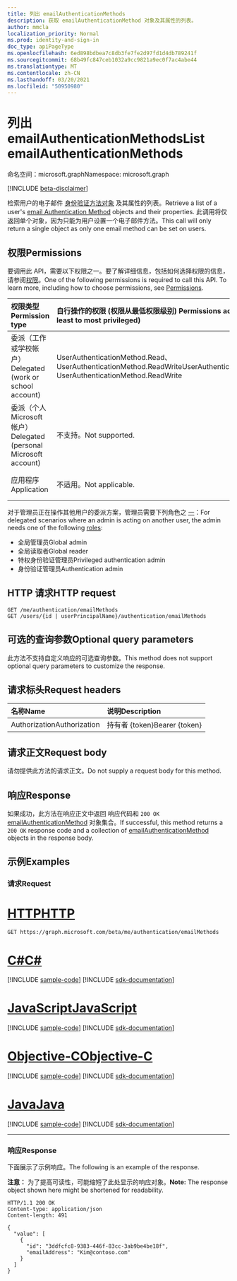 ```yaml
---
title: 列出 emailAuthenticationMethods
description: 获取 emailAuthenticationMethod 对象及其属性的列表。
author: mmcla
localization_priority: Normal
ms.prod: identity-and-sign-in
doc_type: apiPageType
ms.openlocfilehash: 6ed898bdbea7c8db3fe7fe2d97fd1d4db789241f
ms.sourcegitcommit: 68b49fc847ceb1032a9cc9821a9ec0f7ac4abe44
ms.translationtype: MT
ms.contentlocale: zh-CN
ms.lasthandoff: 03/20/2021
ms.locfileid: "50950980"
---
```

# <a name="list-emailauthenticationmethods"></a><span data-ttu-id="c96a5-103">列出 emailAuthenticationMethods</span><span class="sxs-lookup"><span data-stu-id="c96a5-103">List emailAuthenticationMethods</span></span>
<span data-ttu-id="c96a5-104">命名空间：microsoft.graph</span><span class="sxs-lookup"><span data-stu-id="c96a5-104">Namespace: microsoft.graph</span></span>

[!INCLUDE [beta-disclaimer](../../includes/beta-disclaimer.md)]

<span data-ttu-id="c96a5-105">检索用户的电子邮件 [身份验证方法对象](../resources/emailauthenticationmethod.md) 及其属性的列表。</span><span class="sxs-lookup"><span data-stu-id="c96a5-105">Retrieve a list of a user's [email Authentication Method](../resources/emailauthenticationmethod.md) objects and their properties.</span></span> <span data-ttu-id="c96a5-106">此调用将仅返回单个对象，因为只能为用户设置一个电子邮件方法。</span><span class="sxs-lookup"><span data-stu-id="c96a5-106">This call will only return a single object as only one email method can be set on users.</span></span>

## <a name="permissions"></a><span data-ttu-id="c96a5-107">权限</span><span class="sxs-lookup"><span data-stu-id="c96a5-107">Permissions</span></span>
<span data-ttu-id="c96a5-p102">要调用此 API，需要以下权限之一。要了解详细信息，包括如何选择权限的信息，请参阅[权限](/graph/permissions-reference)。</span><span class="sxs-lookup"><span data-stu-id="c96a5-p102">One of the following permissions is required to call this API. To learn more, including how to choose permissions, see [Permissions](/graph/permissions-reference).</span></span>

|<span data-ttu-id="c96a5-110">权限类型</span><span class="sxs-lookup"><span data-stu-id="c96a5-110">Permission type</span></span>|<span data-ttu-id="c96a5-111">自行操作的权限 (权限从最低权限级别) </span><span class="sxs-lookup"><span data-stu-id="c96a5-111">Permissions acting on self (from least to most privileged)</span></span>|<span data-ttu-id="c96a5-112">对他人操作的权限 (权限从最低到最多特权) </span><span class="sxs-lookup"><span data-stu-id="c96a5-112">Permissions acting on others (from least to most privileged)</span></span>|
|:---|:---|:--|
| <span data-ttu-id="c96a5-113">委派（工作或学校帐户）</span><span class="sxs-lookup"><span data-stu-id="c96a5-113">Delegated (work or school account)</span></span>     | <span data-ttu-id="c96a5-114">UserAuthenticationMethod.Read、UserAuthenticationMethod.ReadWrite</span><span class="sxs-lookup"><span data-stu-id="c96a5-114">UserAuthenticationMethod.Read, UserAuthenticationMethod.ReadWrite</span></span> | <span data-ttu-id="c96a5-115">UserAuthenticationMethod.Read.All、UserAuthenticationMethod.ReadWrite.All</span><span class="sxs-lookup"><span data-stu-id="c96a5-115">UserAuthenticationMethod.Read.All, UserAuthenticationMethod.ReadWrite.All</span></span> |
| <span data-ttu-id="c96a5-116">委派（个人 Microsoft 帐户）</span><span class="sxs-lookup"><span data-stu-id="c96a5-116">Delegated (personal Microsoft account)</span></span> | <span data-ttu-id="c96a5-117">不支持。</span><span class="sxs-lookup"><span data-stu-id="c96a5-117">Not supported.</span></span> | <span data-ttu-id="c96a5-118">不支持。</span><span class="sxs-lookup"><span data-stu-id="c96a5-118">Not supported.</span></span> |
| <span data-ttu-id="c96a5-119">应用程序</span><span class="sxs-lookup"><span data-stu-id="c96a5-119">Application</span></span>                            | <span data-ttu-id="c96a5-120">不适用。</span><span class="sxs-lookup"><span data-stu-id="c96a5-120">Not applicable.</span></span> | <span data-ttu-id="c96a5-121">UserAuthenticationMethod.Read.All、UserAuthenticationMethod.ReadWrite.All</span><span class="sxs-lookup"><span data-stu-id="c96a5-121">UserAuthenticationMethod.Read.All, UserAuthenticationMethod.ReadWrite.All</span></span> |

<span data-ttu-id="c96a5-122">对于管理员正在操作其他用户的委派方案，管理员需要下列角色之 [一](/azure/active-directory/users-groups-roles/directory-assign-admin-roles#available-roles)：</span><span class="sxs-lookup"><span data-stu-id="c96a5-122">For delegated scenarios where an admin is acting on another user, the admin needs one of the following [roles](/azure/active-directory/users-groups-roles/directory-assign-admin-roles#available-roles):</span></span>

* <span data-ttu-id="c96a5-123">全局管理员</span><span class="sxs-lookup"><span data-stu-id="c96a5-123">Global admin</span></span>
* <span data-ttu-id="c96a5-124">全局读取者</span><span class="sxs-lookup"><span data-stu-id="c96a5-124">Global reader</span></span>
* <span data-ttu-id="c96a5-125">特权身份验证管理员</span><span class="sxs-lookup"><span data-stu-id="c96a5-125">Privileged authentication admin</span></span>
* <span data-ttu-id="c96a5-126">身份验证管理员</span><span class="sxs-lookup"><span data-stu-id="c96a5-126">Authentication admin</span></span>

## <a name="http-request"></a><span data-ttu-id="c96a5-127">HTTP 请求</span><span class="sxs-lookup"><span data-stu-id="c96a5-127">HTTP request</span></span>

<!-- {
  "blockType": "ignored"
}
-->
``` http
GET /me/authentication/emailMethods
GET /users/{id | userPrincipalName}/authentication/emailMethods
```

## <a name="optional-query-parameters"></a><span data-ttu-id="c96a5-128">可选的查询参数</span><span class="sxs-lookup"><span data-stu-id="c96a5-128">Optional query parameters</span></span>
<span data-ttu-id="c96a5-129">此方法不支持自定义响应的可选查询参数。</span><span class="sxs-lookup"><span data-stu-id="c96a5-129">This method does not support optional query parameters to customize the response.</span></span>

## <a name="request-headers"></a><span data-ttu-id="c96a5-130">请求标头</span><span class="sxs-lookup"><span data-stu-id="c96a5-130">Request headers</span></span>
|<span data-ttu-id="c96a5-131">名称</span><span class="sxs-lookup"><span data-stu-id="c96a5-131">Name</span></span>|<span data-ttu-id="c96a5-132">说明</span><span class="sxs-lookup"><span data-stu-id="c96a5-132">Description</span></span>|
|:---|:---|
|<span data-ttu-id="c96a5-133">Authorization</span><span class="sxs-lookup"><span data-stu-id="c96a5-133">Authorization</span></span>|<span data-ttu-id="c96a5-134">持有者 {token}</span><span class="sxs-lookup"><span data-stu-id="c96a5-134">Bearer {token}</span></span>|

## <a name="request-body"></a><span data-ttu-id="c96a5-135">请求正文</span><span class="sxs-lookup"><span data-stu-id="c96a5-135">Request body</span></span>
<span data-ttu-id="c96a5-136">请勿提供此方法的请求正文。</span><span class="sxs-lookup"><span data-stu-id="c96a5-136">Do not supply a request body for this method.</span></span>

## <a name="response"></a><span data-ttu-id="c96a5-137">响应</span><span class="sxs-lookup"><span data-stu-id="c96a5-137">Response</span></span>

<span data-ttu-id="c96a5-138">如果成功，此方法在响应正文中返回 响应代码和 `200 OK` [emailAuthenticationMethod](../resources/emailauthenticationmethod.md) 对象集合。</span><span class="sxs-lookup"><span data-stu-id="c96a5-138">If successful, this method returns a `200 OK` response code and a collection of [emailAuthenticationMethod](../resources/emailauthenticationmethod.md) objects in the response body.</span></span>

## <a name="examples"></a><span data-ttu-id="c96a5-139">示例</span><span class="sxs-lookup"><span data-stu-id="c96a5-139">Examples</span></span>

### <a name="request"></a><span data-ttu-id="c96a5-140">请求</span><span class="sxs-lookup"><span data-stu-id="c96a5-140">Request</span></span>

# <a name="http"></a>[<span data-ttu-id="c96a5-141">HTTP</span><span class="sxs-lookup"><span data-stu-id="c96a5-141">HTTP</span></span>](#tab/http)
<!-- {
  "blockType": "request",
  "name": "get_emailauthenticationmethod_2"
}
-->
``` http
GET https://graph.microsoft.com/beta/me/authentication/emailMethods
```
# <a name="c"></a>[<span data-ttu-id="c96a5-142">C#</span><span class="sxs-lookup"><span data-stu-id="c96a5-142">C#</span></span>](#tab/csharp)
[!INCLUDE [sample-code](../includes/snippets/csharp/get-emailauthenticationmethod-2-csharp-snippets.md)]
[!INCLUDE [sdk-documentation](../includes/snippets/snippets-sdk-documentation-link.md)]

# <a name="javascript"></a>[<span data-ttu-id="c96a5-143">JavaScript</span><span class="sxs-lookup"><span data-stu-id="c96a5-143">JavaScript</span></span>](#tab/javascript)
[!INCLUDE [sample-code](../includes/snippets/javascript/get-emailauthenticationmethod-2-javascript-snippets.md)]
[!INCLUDE [sdk-documentation](../includes/snippets/snippets-sdk-documentation-link.md)]

# <a name="objective-c"></a>[<span data-ttu-id="c96a5-144">Objective-C</span><span class="sxs-lookup"><span data-stu-id="c96a5-144">Objective-C</span></span>](#tab/objc)
[!INCLUDE [sample-code](../includes/snippets/objc/get-emailauthenticationmethod-2-objc-snippets.md)]
[!INCLUDE [sdk-documentation](../includes/snippets/snippets-sdk-documentation-link.md)]

# <a name="java"></a>[<span data-ttu-id="c96a5-145">Java</span><span class="sxs-lookup"><span data-stu-id="c96a5-145">Java</span></span>](#tab/java)
[!INCLUDE [sample-code](../includes/snippets/java/get-emailauthenticationmethod-2-java-snippets.md)]
[!INCLUDE [sdk-documentation](../includes/snippets/snippets-sdk-documentation-link.md)]

---



### <a name="response"></a><span data-ttu-id="c96a5-146">响应</span><span class="sxs-lookup"><span data-stu-id="c96a5-146">Response</span></span>
<span data-ttu-id="c96a5-147">下面展示了示例响应。</span><span class="sxs-lookup"><span data-stu-id="c96a5-147">The following is an example of the response.</span></span>

<span data-ttu-id="c96a5-148">**注意：** 为了提高可读性，可能缩短了此处显示的响应对象。</span><span class="sxs-lookup"><span data-stu-id="c96a5-148">**Note:** The response object shown here might be shortened for readability.</span></span>
<!-- {
  "blockType": "response",
  "truncated": true,
  "@odata.type": "Collection(microsoft.graph.emailAuthenticationMethod)"
}
-->
``` http
HTTP/1.1 200 OK
Content-type: application/json
Content-length: 491

{
  "value": [
    {
      "id": "3ddfcfc8-9383-446f-83cc-3ab9be4be18f",
      "emailAddress": "Kim@contoso.com"
    }
  ]
}
```

